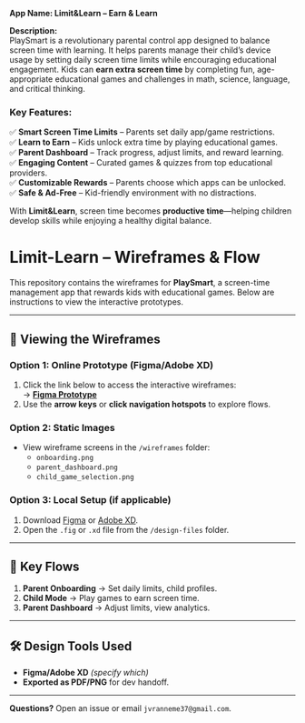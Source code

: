 
**App Name: Limit&Learn – Earn & Learn**  

**Description:**  
PlaySmart is a revolutionary parental control app designed to balance screen time with learning. It helps parents manage their child’s device usage by setting daily screen time limits while encouraging educational engagement. Kids can **earn extra screen time** by completing fun, age-appropriate educational games and challenges in math, science, language, and critical thinking.  

### **Key Features:**  
✅ **Smart Screen Time Limits** – Parents set daily app/game restrictions.  
✅ **Learn to Earn** – Kids unlock extra time by playing educational games.  
✅ **Parent Dashboard** – Track progress, adjust limits, and reward learning.  
✅ **Engaging Content** – Curated games & quizzes from top educational providers.  
✅ **Customizable Rewards** – Parents choose which apps can be unlocked.  
✅ **Safe & Ad-Free** – Kid-friendly environment with no distractions.  

With **Limit&Learn**, screen time becomes **productive time**—helping children develop skills while enjoying a healthy digital balance.  

# Limit-Learn – Wireframes & Flow  

This repository contains the wireframes for **PlaySmart**, a screen-time management app that rewards kids with educational games. Below are instructions to view the interactive prototypes.  

---  

## 🎨 Viewing the Wireframes  

### **Option 1: Online Prototype (Figma/Adobe XD)**  
1. Click the link below to access the interactive wireframes:  
   → **[Figma Prototype]([https://figma.com/your-link-here](https://www.figma.com/design/piQeJ8gxBeRQxvNCzLP3PA/Limit---Learn-wireframes?node-id=0-1&t=bx7syrJF28C4SlT0-1))** 
2. Use the **arrow keys** or **click navigation hotspots** to explore flows.  

### **Option 2: Static Images**  
- View wireframe screens in the `/wireframes` folder:  
  - `onboarding.png`  
  - `parent_dashboard.png`  
  - `child_game_selection.png`  

### **Option 3: Local Setup (if applicable)**  
1. Download [Figma](https://figma.com) or [Adobe XD](https://adobe.com/xd).  
2. Open the `.fig` or `.xd` file from the `/design-files` folder.  

---  

## 🔗 Key Flows  
1. **Parent Onboarding** → Set daily limits, child profiles.  
2. **Child Mode** → Play games to earn screen time.  
3. **Parent Dashboard** → Adjust limits, view analytics.  

---  

## 🛠️ Design Tools Used  
- **Figma/Adobe XD** *(specify which)*  
- **Exported as PDF/PNG** for dev handoff.  

---  

**Questions?** Open an issue or email `jvranneme37@gmail.com`.  
